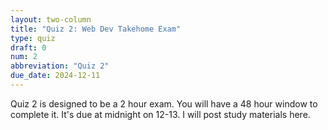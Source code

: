```yaml
---
layout: two-column
title: "Quiz 2: Web Dev Takehome Exam"
type: quiz
draft: 0
num: 2
abbreviation: "Quiz 2"
due_date: 2024-12-11
---
```


Quiz 2 is designed to be a 2 hour exam. You will have a 48 hour window to complete it. It's due at midnight on 12-13. I will post study materials here.